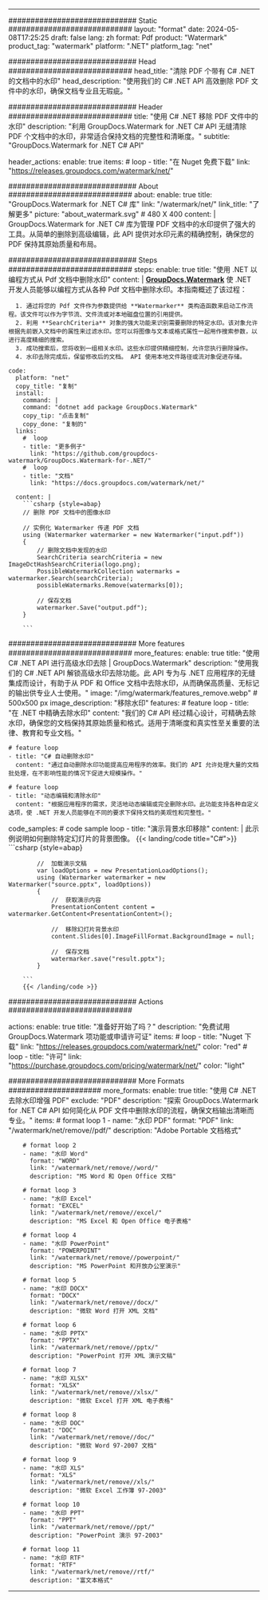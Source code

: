 
---
############################# Static ############################
layout: "format"
date:  2024-05-08T17:25:25
draft: false
lang: zh
format: Pdf
product: "Watermark"
product_tag: "watermark"
platform: ".NET"
platform_tag: "net"

############################# Head ############################
head_title: "清除 PDF 个带有 C# .NET 的文档中的水印"
head_description: "使用我们的 C# .NET API 高效删除 PDF 文件中的水印，确保文档专业且无瑕疵。"

############################# Header ############################
title: "使用 C# .NET 移除 PDF 文件中的水印" 
description: "利用 GroupDocs.Watermark for .NET C# API 无缝清除 PDF 个文档中的水印，非常适合保持文档的完整性和清晰度。"
subtitle: "GroupDocs.Watermark for .NET C# API" 

header_actions:
  enable: true
  items:
    #  loop
    - title: "在 Nuget 免费下载"
      link: "https://releases.groupdocs.com/watermark/net/"
      
############################# About ############################
about:
    enable: true
    title: "GroupDocs.Watermark for .NET C# 库"
    link: "/watermark/net/"
    link_title: "了解更多"
    picture: "about_watermark.svg" # 480 X 400
    content: |
       GroupDocs.Watermark for .NET C# 库为管理 PDF 文档中的水印提供了强大的工具。从简单的删除到高级编辑，此 API 提供对水印元素的精确控制，确保您的 PDF 保持其原始质量和布局。

############################# Steps ############################
steps:
    enable: true
    title: "使用 .NET 以编程方式从 Pdf 文档中删除水印"
    content: |
      **[GroupDocs.Watermark](https://products.groupdocs.com/watermark/net/)** 使 .NET 开发人员能够以编程方式从各种 Pdf 文档中删除水印。本指南概述了该过程：
      
      1. 通过将您的 Pdf 文件作为参数提供给 **Watermarker** 类构造函数来启动工作流程。该文件可以作为字节流、文件流或对本地磁盘位置的引用提供。
      2. 利用 **SearchCriteria** 对象的强大功能来识别需要删除的特定水印。该对象允许根据先前嵌入文档中的属性来过滤水印。您可以将图像与文本或格式属性一起用作搜索参数，以进行高度精细的搜索。
      3. 成功搜索后，您将收到一组相关水印。这些水印提供精细控制，允许您执行删除操作。
      4. 水印去除完成后，保留修改后的文档。 API 使用本地文件路径或流对象促进存储。
   
    code:
      platform: "net"
      copy_title: "复制"
      install:
        command: |
        command: "dotnet add package GroupDocs.Watermark"
        copy_tip: "点击复制"
        copy_done: "复制的"
      links:
        #  loop
        - title: "更多例子"
          link: "https://github.com/groupdocs-watermark/GroupDocs.Watermark-for-.NET/"
        #  loop
        - title: "文档"
          link: "https://docs.groupdocs.com/watermark/net/"
          
      content: |
        ```csharp {style=abap}
        // 删除 PDF 文档中的图像水印

        // 实例化 Watermarker 传递 PDF 文档
        using (Watermarker watermarker = new Watermarker("input.pdf"))
        {
            // 删除文档中发现的水印
            SearchCriteria searchCriteria = new ImageDctHashSearchCriteria(logo.png);
            PossibleWatermarkCollection watermarks = watermarker.Search(searchCriteria);
            possibleWatermarks.Remove(watermarks[0]);

            // 保存文档
            watermarker.Save("output.pdf");
        }
        
        ```  

############################# More features ############################
more_features:
  enable: true
  title: "使用 C# .NET API 进行高级水印去除 | GroupDocs.Watermark"
  description: "使用我们的 C# .NET API 解锁高级水印去除功能。此 API 专为与 .NET 应用程序的无缝集成而设计，有助于从 PDF 和 Office 文档中去除水印，从而确保高质量、无标记的输出供专业人士使用。"
  image: "/img/watermark/features_remove.webp" # 500x500 px
  image_description: "移除水印"
  features:
    # feature loop
    - title: "在 .NET 中精确去除水印"
      content: "我们的 C# API 经过精心设计，可精确去除水印，确保您的文档保持其原始质量和格式。适用于清晰度和真实性至关重要的法律、教育和专业文档。"

    # feature loop
    - title: "C# 自动删除水印"
      content: "通过自动删除水印功能提高应用程序的效率。我们的 API 允许处理大量的文档批处理，在不影响性能的情况下促进大规模操作。"

    # feature loop
    - title: "动态编辑和清除水印"
      content: "根据应用程序的需求，灵活地动态编辑或完全删除水印。此功能支持各种自定义选项，使 .NET 开发人员能够在不同的要求下保持文档的美观性和完整性。"
      
  code_samples:
    # code sample loop
    - title: "演示背景水印移除"
      content: |
        此示例说明如何删除特定幻灯片的背景图像。
        {{< landing/code title="C#">}}
        ```csharp {style=abap}
        
            //  加载演示文稿
            var loadOptions = new PresentationLoadOptions();
            using (Watermarker watermarker = new Watermarker("source.pptx", loadOptions))
            {
                //  获取演示内容
                PresentationContent content = watermarker.GetContent<PresentationContent>();

                //  移除幻灯片背景水印
                content.Slides[0].ImageFillFormat.BackgroundImage = null;

                //  保存文档
                watermarker.save("result.pptx");
            }

        ```
        {{< /landing/code >}}


############################# Actions ############################

actions:
  enable: true
  title: "准备好开始了吗？"
  description: "免费试用 GroupDocs.Watermark 项功能或申请许可证"
  items:
    #  loop
    - title: "Nuget 下载"
      link: "https://releases.groupdocs.com/watermark/net/"
      color: "red"
        #  loop
    - title: "许可"
      link: "https://purchase.groupdocs.com/pricing/watermark/net/"
      color: "light"


############################# More Formats #####################
more_formats:
    enable: true
    title: "使用 C# .NET 去除水印增强 PDF"
    exclude: "PDF"
    description: "探索 GroupDocs.Watermark for .NET C# API 如何简化从 PDF 文件中删除水印的流程，确保文档输出清晰而专业。"
    items: 
        # format loop 1
        - name: "水印 PDF"
          format: "PDF"
          link: "/watermark/net/remove//pdf/"
          description: "Adobe Portable 文档格式"

        # format loop 2
        - name: "水印 Word"
          format: "WORD"
          link: "/watermark/net/remove//word/"
          description: "MS Word 和 Open Office 文档"
          
        # format loop 3
        - name: "水印 Excel"
          format: "EXCEL"
          link: "/watermark/net/remove//excel/"
          description: "MS Excel 和 Open Office 电子表格"

        # format loop 4
        - name: "水印 PowerPoint"
          format: "POWERPOINT"
          link: "/watermark/net/remove//powerpoint/"
          description: "MS PowerPoint 和开放办公室演示"

        # format loop 5
        - name: "水印 DOCX"
          format: "DOCX"
          link: "/watermark/net/remove//docx/"
          description: "微软 Word 打开 XML 文档"
          
        # format loop 6
        - name: "水印 PPTX"
          format: "PPTX"
          link: "/watermark/net/remove//pptx/"
          description: "PowerPoint 打开 XML 演示文稿"
          
        # format loop 7
        - name: "水印 XLSX"
          format: "XLSX"
          link: "/watermark/net/remove//xlsx/"
          description: "微软 Excel 打开 XML 电子表格"

        # format loop 8
        - name: "水印 DOC"
          format: "DOC"
          link: "/watermark/net/remove//doc/"
          description: "微软 Word 97-2007 文档"

        # format loop 9
        - name: "水印 XLS"
          format: "XLS"
          link: "/watermark/net/remove//xls/"
          description: "微软 Excel 工作簿 97-2003"

        # format loop 10
        - name: "水印 PPT"
          format: "PPT"
          link: "/watermark/net/remove//ppt/"
          description: "PowerPoint 演示 97-2003"

        # format loop 11
        - name: "水印 RTF"
          format: "RTF"
          link: "/watermark/net/remove//rtf/"
          description: "富文本格式"

---
